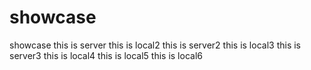 # showcase

showcase
this is server
this is local2
this is server2
this is local3
this is server3
this is local4
this is local5
this is local6